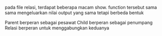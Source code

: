 pada file relasi, terdapat beberapa macam show. function tersebut sama sama mengeluarkan nilai output yang sama tetapi berbeda bentuk

Parent berperan sebagai pesawat
Child berperan sebagai penumpang
Relasi berperan untuk menggabungkan keduanya

